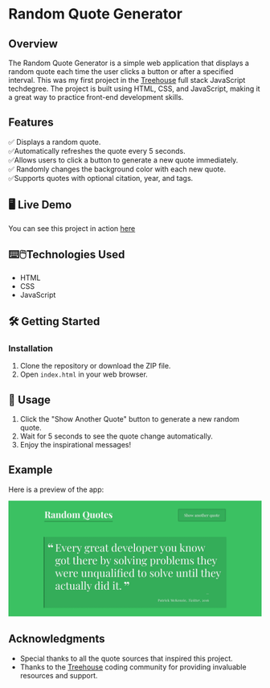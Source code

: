 # Random Quote Generator

## Overview

The Random Quote Generator is a simple web application that displays a random quote each time the user clicks a button or after a specified interval. This was my first project in the [Treehouse](https://teamtreehouse.com/techdegree/full-stack-javascript) full stack JavaScript techdegree. The project is built using HTML, CSS, and JavaScript, making it a great way to practice front-end development skills.

## Features

✅ Displays a random quote.\
✅Automatically refreshes the quote every 5 seconds.\
✅Allows users to click a button to generate a new quote immediately.\
✅ Randomly changes the background color with each new quote.\
✅Supports quotes with optional citation, year, and tags.

## 🖥️ Live Demo

You can see this project in action [here](https://hermanconnor.github.io/random-quote-generator/)

## ⌨️🖱️Technologies Used

- HTML
- CSS
- JavaScript

## 🛠️ Getting Started

### Installation

1. Clone the repository or download the ZIP file.
2. Open `index.html` in your web browser.

## 📌 Usage

1. Click the "Show Another Quote" button to generate a new random quote.
2. Wait for 5 seconds to see the quote change automatically.
3. Enjoy the inspirational messages!

## Example

Here is a preview of the app:

![Preview of Random Quote Generator App](./images/screenshot.webp)

## Acknowledgments

- Special thanks to all the quote sources that inspired this project.
- Thanks to the [Treehouse](https://teamtreehouse.com/) coding community for providing invaluable resources and support.
